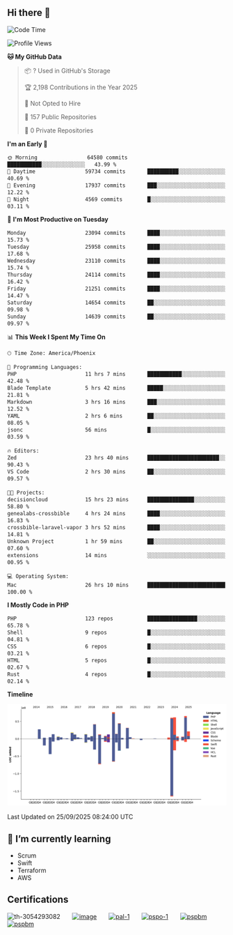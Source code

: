 ## Hi there 👋

<!--START_SECTION:waka-->
![Code Time](http://img.shields.io/badge/Code%20Time-11%2C761%20hrs%2013%20mins-blue)

![Profile Views](http://img.shields.io/badge/Profile%20Views-4-blue)

**🐱 My GitHub Data** 

> 📦 ? Used in GitHub's Storage 
 > 
> 🏆 2,198 Contributions in the Year 2025
 > 
> 🚫 Not Opted to Hire
 > 
> 📜 157 Public Repositories 
 > 
> 🔑 0 Private Repositories 
 > 
**I'm an Early 🐤** 

```text
🌞 Morning                64580 commits       ███████████░░░░░░░░░░░░░░   43.99 % 
🌆 Daytime                59734 commits       ██████████░░░░░░░░░░░░░░░   40.69 % 
🌃 Evening                17937 commits       ███░░░░░░░░░░░░░░░░░░░░░░   12.22 % 
🌙 Night                  4569 commits        █░░░░░░░░░░░░░░░░░░░░░░░░   03.11 % 
```
📅 **I'm Most Productive on Tuesday** 

```text
Monday                   23094 commits       ████░░░░░░░░░░░░░░░░░░░░░   15.73 % 
Tuesday                  25958 commits       ████░░░░░░░░░░░░░░░░░░░░░   17.68 % 
Wednesday                23110 commits       ████░░░░░░░░░░░░░░░░░░░░░   15.74 % 
Thursday                 24114 commits       ████░░░░░░░░░░░░░░░░░░░░░   16.42 % 
Friday                   21251 commits       ████░░░░░░░░░░░░░░░░░░░░░   14.47 % 
Saturday                 14654 commits       ██░░░░░░░░░░░░░░░░░░░░░░░   09.98 % 
Sunday                   14639 commits       ██░░░░░░░░░░░░░░░░░░░░░░░   09.97 % 
```


📊 **This Week I Spent My Time On** 

```text
🕑︎ Time Zone: America/Phoenix

💬 Programming Languages: 
PHP                      11 hrs 7 mins       ███████████░░░░░░░░░░░░░░   42.48 % 
Blade Template           5 hrs 42 mins       █████░░░░░░░░░░░░░░░░░░░░   21.81 % 
Markdown                 3 hrs 16 mins       ███░░░░░░░░░░░░░░░░░░░░░░   12.52 % 
YAML                     2 hrs 6 mins        ██░░░░░░░░░░░░░░░░░░░░░░░   08.05 % 
jsonc                    56 mins             █░░░░░░░░░░░░░░░░░░░░░░░░   03.59 % 

🔥 Editors: 
Zed                      23 hrs 40 mins      ███████████████████████░░   90.43 % 
VS Code                  2 hrs 30 mins       ██░░░░░░░░░░░░░░░░░░░░░░░   09.57 % 

🐱‍💻 Projects: 
decisioncloud            15 hrs 23 mins      ███████████████░░░░░░░░░░   58.80 % 
genealabs-crossbible     4 hrs 24 mins       ████░░░░░░░░░░░░░░░░░░░░░   16.83 % 
crossbible-laravel-vapor 3 hrs 52 mins       ████░░░░░░░░░░░░░░░░░░░░░   14.81 % 
Unknown Project          1 hr 59 mins        ██░░░░░░░░░░░░░░░░░░░░░░░   07.60 % 
extensions               14 mins             ░░░░░░░░░░░░░░░░░░░░░░░░░   00.95 % 

💻 Operating System: 
Mac                      26 hrs 10 mins      █████████████████████████   100.00 % 
```

**I Mostly Code in PHP** 

```text
PHP                      123 repos           ████████████████░░░░░░░░░   65.78 % 
Shell                    9 repos             █░░░░░░░░░░░░░░░░░░░░░░░░   04.81 % 
CSS                      6 repos             █░░░░░░░░░░░░░░░░░░░░░░░░   03.21 % 
HTML                     5 repos             █░░░░░░░░░░░░░░░░░░░░░░░░   02.67 % 
Rust                     4 repos             █░░░░░░░░░░░░░░░░░░░░░░░░   02.14 % 
```



**Timeline**

![Lines of Code chart](https://raw.githubusercontent.com/mikebronner/mikebronner/master/assets/bar_graph.png)


 Last Updated on 25/09/2025 08:24:00 UTC
<!--END_SECTION:waka-->

<!--
**mikebronner/mikebronner** is a ✨ _special_ ✨ repository because its `README.md` (this file) appears on your GitHub profile.

Here are some ideas to get you started:

- 🔭 I’m currently working on ...
- 🌱 I’m currently learning ...
- 👯 I’m looking to collaborate on ...
- 🤔 I’m looking for help with ...
- 💬 Ask me about ...
- 📫 How to reach me: ...
- 😄 Pronouns: ...
- ⚡ Fun fact: ...
-->

## 🌱 I’m currently learning

- Scrum
- Swift
- Terraform
- AWS

## Certifications

![th-3054293082](https://user-images.githubusercontent.com/1791050/208267034-c5006f82-ae89-41eb-9478-7106c5aba070.jpg)
&nbsp;&nbsp;&nbsp;&nbsp;&nbsp;
[![image](https://images.credly.com/size/100x100/images/a2790314-008a-4c3d-9553-f5e84eb359ba/image.png)](https://www.credly.com/users/mike-bronner)
&nbsp;&nbsp;&nbsp;&nbsp;&nbsp;
[![pal-1](https://images.credly.com/size/100x100/images/78c772ee-6b3c-4348-ac66-58ac5a2cf581/image.png)](https://www.credly.com/users/mike-bronner)
&nbsp;&nbsp;&nbsp;&nbsp;&nbsp;
[![pspo-1](https://images.credly.com/size/100x100/images/591762c5-fae7-49c6-b326-e1756979928d/image.png)](https://www.credly.com/users/mike-bronner)
&nbsp;&nbsp;&nbsp;&nbsp;&nbsp;
[![pspbm](https://images.credly.com/size/100x100/images/55a21a78-59af-4294-810e-e4014e9ca1be/image.png)](https://www.credly.com/users/mike-bronner)
&nbsp;&nbsp;&nbsp;&nbsp;&nbsp;
[![pspbm](https://images.credly.com/size/100x100/images/7964c477-0edb-4b83-b836-f35f255685f3/blob)](https://www.credly.com/users/mike-bronner)

